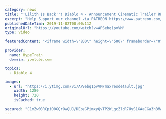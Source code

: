 ```yaml
---
category: news
title: "'Lilith Is Back''! Diablo 4 - Announcement Cinematic Trailer REACTION - Blizzcon 2019"
excerpt: "Help Support our channel via PATREON https://www.patreon.com/HypeTrain1 Subscribe to HypeTrain : https://www.youtube.com/c/HypeTrain-Follow 'Lilith Is ..."
publishedDateTime: 2019-11-02T00:00:11Z
originalUrl: "https://youtube.com/watch?v=APSebq1pvVM"
type: video

featuredContent: "<iframe width=\"800\" height=\"500\" frameborder=\"0\" src=\"https://www.youtube.com/embed/APSebq1pvVM\" allow=\"accelerometer; autoplay; encrypted-media; gyroscope; picture-in-picture\" allowfullscreen></iframe>"

provider:
  name: HypeTrain
  domain: youtube.com

topics:
  - Diablo 4

images:
  - url: "https://i.ytimg.com/vi/APSebq1pvVM/maxresdefault.jpg"
    width: 1280
    height: 720
    isCached: true

secured: "C1mZw08RCpiO0GQrOwQUJ/DEosGPimxyQvTP2WLgcZldR7UyS1XAaCGa3hBMAo89RXvVWOK/pni0YLHUH9NiOv0P2WkNtOyEP3savor/WA4Mm1NcmY7nD+GgyiI2jEl63uu8xZ0YF9yRY3WoOnRlwNkjtqRFEWSfb3afTcqgd+IQrvXAopcnOyGTc9h+WTRJpw5BZf6dyVdWvRyLMglkxHQh68kggEC7fnSFHxSVvjPhmDUVMBGyWtHSopuYf/uEc+3FyM5s0UNeF+Eo5+yBPq8MlAtPdf0KPYX5w6HeGzti5lSIRGvLKovTaNoqY0w2kwoy1hC/74Fx9BHYURU3SplLp60m3FpVBDBmYP9z1NhN6iybeHgOHDS/+WXY8BMvBqa3X9b8JSOevKaVDXvhKgez+hHgqiDRNMaZ0Jnaz955aFahPQjCre+vUqoAX6Cx;jK0MU1AYj8VIRtcS00mLmA=="
---
```


